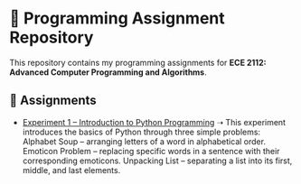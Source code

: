 # 📘 Programming Assignment Repository
This repository contains my programming assignments for **ECE 2112: Advanced Computer Programming and Algorithms**.

## 📂 Assignments

- [Experiment 1 – Introduction to Python Programming](Experiment1.ipynb) 
  ➝ This experiment introduces the basics of Python through three simple problems:
  Alphabet Soup – arranging letters of a word in alphabetical order.
  Emoticon Problem – replacing specific words in a sentence with their corresponding emoticons.
  Unpacking List – separating a list into its first, middle, and last elements.
